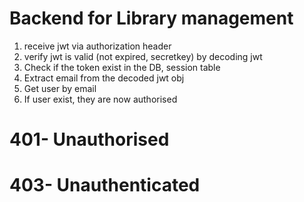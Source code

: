 # Backend for Library management

<!-- Auth middleware for server -->

1. receive jwt via authorization header
2. verify jwt is valid (not expired, secretkey) by decoding jwt
3. Check if the token exist in the DB, session table
4. Extract email from the decoded jwt obj
5. Get user by email
6. If user exist, they are now authorised

# 401- Unauthorised

# 403- Unauthenticated
